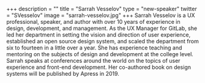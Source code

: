 +++
description = ""
title = "Sarrah Vesselov"
type = "new-speaker"
twitter = "SVesselov"
image = "sarrah-vesselov.jpg"
+++
Sarrah Vesselov is a UX professional, speaker, and author with over 10 years of experience in design, development, and management. As the UX Manager for GitLab, she led her department in setting the vision and direction of user experience, established an open source design system, and scaled the department from six to fourteen in a little over a year. She has experience teaching and mentoring on the subjects of design and development at the college level. Sarrah speaks at conferences around the world on the topics of user experience and front-end development. Her co-authored book on design systems will be published by Apress in 2019.